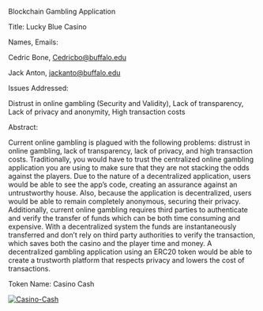 Blockchain Gambling Application

Title: Lucky Blue Casino

Names, Emails:

Cedric Bone, Cedricbo@buffalo.edu

Jack Anton,   jackanto@buffalo.edu


Issues Addressed: 

Distrust in online gambling (Security and Validity),
Lack of transparency,
Lack of privacy and anonymity,
High transaction costs 

Abstract:

Current online gambling is plagued with the following problems: distrust in online gambling, lack of transparency, lack of privacy, and high transaction costs. Traditionally, you would have to trust the centralized online gambling application you are using to make sure that they are not stacking the odds against the players. Due to the nature of a decentralized application, users would be able to see the app’s code, creating an assurance against an untrustworthy house.  Also, because the application is decentralized, users would be able to remain completely anonymous, securing their privacy. Additionally, current online gambling requires third parties to authenticate and verify the transfer of funds which can be both time consuming and expensive. With a decentralized system the funds are instantaneously transferred and don’t rely on third party authorities to verify the transaction, which saves both the casino and the player time and money. A decentralized gambling application using an ERC20 token would be able to create a trustworth platform that respects privacy and lowers the cost of transactions.

Token Name: Casino Cash

<a href="https://imgbb.com/"><img src="https://i.ibb.co/XYqphRF/Casino-Cash.png" alt="Casino-Cash" border="0"></a>



<blockquote class="imgur-embed-pub" lang="en" data-id="a/SEIw8zM" data-context="false" ><a href="//imgur.com/a/SEIw8zM"></a></blockquote><script async src="//s.imgur.com/min/embed.js" charset="utf-8"></script>























































